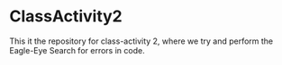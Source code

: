 # ClassActivity2
This it the repository for class-activity 2, where we try and perform the Eagle-Eye Search for errors in code.
